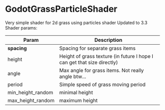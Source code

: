 # GodotGrassParticleShader
Very simple shader for 2d grass using particles shader
Updated to 3.3
Shader params:

Param | Description
----- | -----------
**spacing** | Spacing for separate grass items
height | Height of grass texture (in future I hope I can get that size directly)
angle | Max angle for grass items. Not really angle btw... 
period | Simple speed of grass moving period
min_height_random | minimal height 
max_height_random | maximum height

